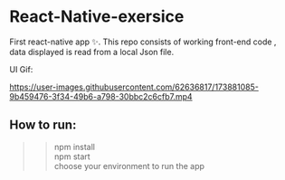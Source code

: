# React-Native-exersice

First react-native app ✨. This repo consists of working front-end code , data displayed is read from a local Json file. 

UI Gif: 


https://user-images.githubusercontent.com/62636817/173881085-9b459476-3f34-49b6-a798-30bbc2c6cfb7.mp4



## How to run:

> > npm install <br>
> > npm start <br>
> > choose your environment to run the app <br>
